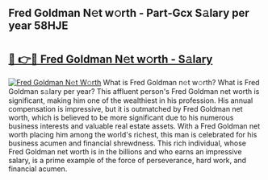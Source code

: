 ## Fred Goldman N𝚎t w𝚘rth - Part-Gcx S𝚊lary per year 58HJE

# <h2><a href="http://gc3p3li.nevu.top/?p=Fred+Goldman">🔗 👉🔴 Fred Goldman N𝚎t w𝚘rth - S𝚊lary</a></h2>

[![Fred Goldman N𝚎t W𝚘rth](https://i.imgur.com/Oavwk0R.jpeg)](http://gc3p3li.nevu.top/?p=Fred+Goldman)
What is Fred Goldman n𝚎t w𝚘rth? What is Fred Goldman s𝚊lary per year?
This affluent person's Fred Goldman net worth is significant, making him one of the wealthiest in his profession. His annual compensation is impressive, but it is outmatched by Fred Goldman net worth, which is believed to be more significant due to his numerous business interests and valuable real estate assets. With a Fred Goldman net worth placing him among the world's richest, this man is celebrated for his business acumen and financial shrewdness. This rich individual, whose Fred Goldman net worth is in the billions and who earns an impressive salary, is a prime example of the force of perseverance, hard work, and financial acumen.
